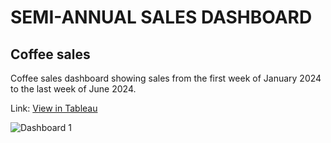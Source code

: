 # SEMI-ANNUAL SALES DASHBOARD
## Coffee sales

Coffee sales dashboard showing sales from the first week of January 2024 to the last week of June 2024.

Link: [View in Tableau](https://public.tableau.com/views/Coffee_Sales_Updated/SEMI-ANNUALSALESDASHBOARD?:language=en-US&:sid=&:redirect=auth&:display_count=n&:origin=viz_share_link)

![Dashboard 1](https://github.com/user-attachments/assets/60c9faf9-d313-4edf-b4b9-ea483c95e097)

